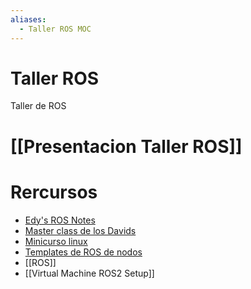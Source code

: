 ```yaml
---
aliases:
  - Taller ROS MOC
---
```

# Taller ROS

Taller de ROS

# [[Presentacion Taller ROS]]

# Rercursos

- [Edy's ROS Notes](documentation/Edy's%20ROS%20Notes.md)
- [Master class de los Davids](https://docs.google.com/presentation/d/12MQvNZLskTw1K3FWdAOfohYAyWYEZ9h1VF7JYy8C03U/edit#slide=id.g1cbfaafe841_0_273)
- [Minicurso linux](documentation/Introduccion%20a%20Linux.md)
- [Templates de ROS de nodos](https://github.com/ros2/examples)
- [[ROS]]
- [[Virtual Machine ROS2 Setup]]
